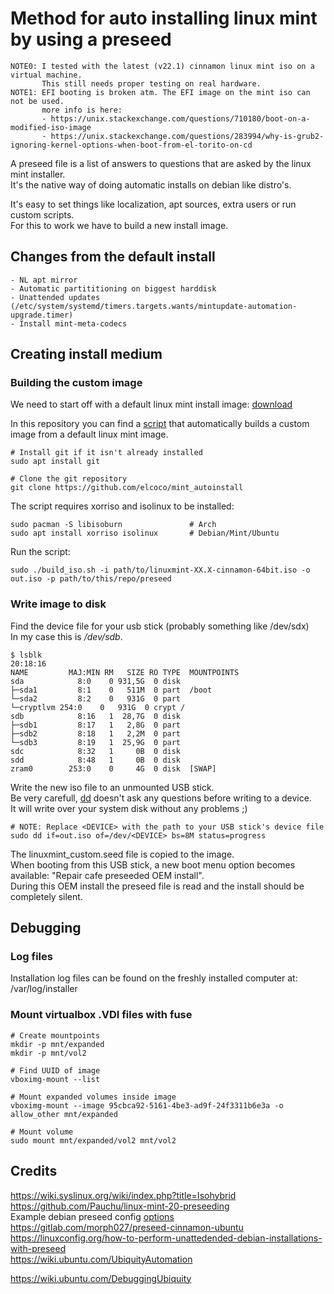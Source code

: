# Method for auto installing linux mint by using a preseed

    NOTE0: I tested with the latest (v22.1) cinnamon linux mint iso on a virtual machine.  
           This still needs proper testing on real hardware.  
    NOTE1: EFI booting is broken atm. The EFI image on the mint iso can not be used.
           more info is here:
           - https://unix.stackexchange.com/questions/710180/boot-on-a-modified-iso-image
           - https://unix.stackexchange.com/questions/283994/why-is-grub2-ignoring-kernel-options-when-boot-from-el-torito-on-cd

A preseed file is a list of answers to questions that are asked by the linux mint installer.  
It's the native way of doing automatic installs on debian like distro's.  

It's easy to set things like localization, apt sources, extra users or run custom scripts.  
For this to work we have to build a new install image.  

## Changes from the default install

    - NL apt mirror
    - Automatic partititioning on biggest harddisk
    - Unattended updates (/etc/system/systemd/timers.targets.wants/mintupdate-automation-upgrade.timer)
    - Install mint-meta-codecs

## Creating install medium
### Building the custom image
We need to start off with a default linux mint install image: [download](https://linuxmint.com/edition.php?id=319)

In this repository you can find a [script](/build_iso.sh) that automatically builds a custom image from a default linux mint image.  

    # Install git if it isn't already installed
    sudo apt install git

    # Clone the git repository
    git clone https://github.com/elcoco/mint_autoinstall

The script requires xorriso and isolinux to be installed:  

    sudo pacman -S libisoburn               # Arch
    sudo apt install xorriso isolinux       # Debian/Mint/Ubuntu

Run the script:

    sudo ./build_iso.sh -i path/to/linuxmint-XX.X-cinnamon-64bit.iso -o out.iso -p path/to/this/repo/preseed

### Write image to disk
Find the device file for your usb stick (probably something like /dev/sdx)  
In my case this is */dev/sdb*.  

    $ lsblk                                                                                                             20:18:16
    NAME         MAJ:MIN RM   SIZE RO TYPE  MOUNTPOINTS
    sda            8:0    0 931,5G  0 disk
    ├─sda1         8:1    0   511M  0 part  /boot
    └─sda2         8:2    0   931G  0 part
    └─cryptlvm 254:0    0   931G  0 crypt /
    sdb            8:16   1  28,7G  0 disk
    ├─sdb1         8:17   1   2,8G  0 part
    ├─sdb2         8:18   1   2,2M  0 part
    └─sdb3         8:19   1  25,9G  0 part
    sdc            8:32   1     0B  0 disk
    sdd            8:48   1     0B  0 disk
    zram0        253:0    0     4G  0 disk  [SWAP]

Write the new iso file to an unmounted USB stick.  
Be very carefull, [dd](https://www.man7.org/linux/man-pages/man1/dd.1.html) doesn't ask any questions before writing to a device.  
It will write over your system disk without any problems ;)  

    # NOTE: Replace <DEVICE> with the path to your USB stick's device file
    sudo dd if=out.iso of=/dev/<DEVICE> bs=8M status=progress

The linuxmint_custom.seed file is copied to the image.  
When booting from this USB stick, a new boot menu option becomes available: "Repair cafe preseeded OEM install".  
During this OEM install the preseed file is read and the install should be completely silent.  


## Debugging  
### Log files  
Installation log files can be found on the freshly installed computer at: /var/log/installer

### Mount virtualbox .VDI files with fuse

    # Create mountpoints
    mkdir -p mnt/expanded
    mkdir -p mnt/vol2

    # Find UUID of image
    vboximg-mount --list

    # Mount expanded volumes inside image
    vboximg-mount --image 95cbca92-5161-4be3-ad9f-24f3311b6e3a -o allow_other mnt/expanded

    # Mount volume
    sudo mount mnt/expanded/vol2 mnt/vol2



## Credits
https://wiki.syslinux.org/wiki/index.php?title=Isohybrid
https://github.com/Pauchu/linux-mint-20-preseeding  
Example debian preseed config [options](https://www.debian.org/releases/bookworm/example-preseed.txt)   
https://gitlab.com/morph027/preseed-cinnamon-ubuntu  
https://linuxconfig.org/how-to-perform-unattedended-debian-installations-with-preseed  
https://wiki.ubuntu.com/UbiquityAutomation  


https://wiki.ubuntu.com/DebuggingUbiquity  
